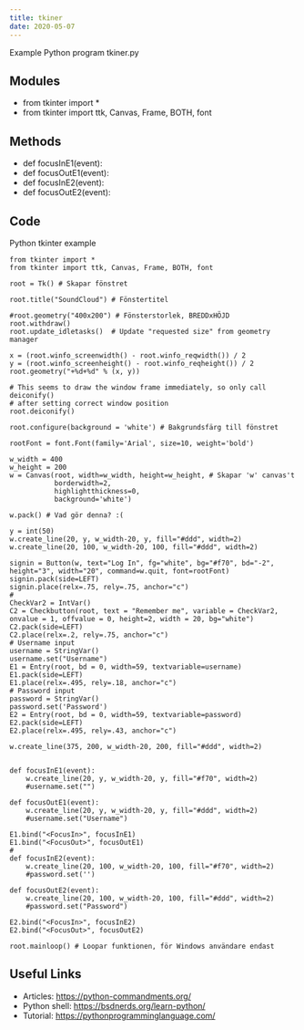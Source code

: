 ```yaml
---
title: tkiner
date: 2020-05-07
---
```

Example Python program tkiner.py

## Modules

* from tkinter import *
* from tkinter import ttk, Canvas, Frame, BOTH, font

## Methods

* def focusInE1(event):
* def focusOutE1(event):
* def focusInE2(event):
* def focusOutE2(event):

## Code

Python tkinter example

    from tkinter import *
    from tkinter import ttk, Canvas, Frame, BOTH, font
    
    root = Tk() # Skapar fönstret
    
    root.title("SoundCloud") # Fönstertitel 
    
    #root.geometry("400x200") # Fönsterstorlek, BREDDxHÖJD
    root.withdraw()
    root.update_idletasks()  # Update "requested size" from geometry manager
    
    x = (root.winfo_screenwidth() - root.winfo_reqwidth()) / 2
    y = (root.winfo_screenheight() - root.winfo_reqheight()) / 2
    root.geometry("+%d+%d" % (x, y))
    
    # This seems to draw the window frame immediately, so only call deiconify()
    # after setting correct window position
    root.deiconify()
    
    root.configure(background = 'white') # Bakgrundsfärg till fönstret
    
    rootFont = font.Font(family='Arial', size=10, weight='bold')
    
    w_width = 400
    w_height = 200
    w = Canvas(root, width=w_width, height=w_height, # Skapar 'w' canvas't
               borderwidth=2,
               highlightthickness=0,
               background='white')
    
    w.pack() # Vad gör denna? :(
    
    y = int(50)
    w.create_line(20, y, w_width-20, y, fill="#ddd", width=2)
    w.create_line(20, 100, w_width-20, 100, fill="#ddd", width=2)
    
    signin = Button(w, text="Log In", fg="white", bg="#f70", bd="-2", height="3", width="20", command=w.quit, font=rootFont)
    signin.pack(side=LEFT)
    signin.place(relx=.75, rely=.75, anchor="c")
    #
    CheckVar2 = IntVar()
    C2 = Checkbutton(root, text = "Remember me", variable = CheckVar2, onvalue = 1, offvalue = 0, height=2, width = 20, bg="white")
    C2.pack(side=LEFT)
    C2.place(relx=.2, rely=.75, anchor="c")
    # Username input
    username = StringVar()
    username.set("Username")
    E1 = Entry(root, bd = 0, width=59, textvariable=username)
    E1.pack(side=LEFT)
    E1.place(relx=.495, rely=.18, anchor="c")
    # Password input
    password = StringVar()
    password.set('Password')
    E2 = Entry(root, bd = 0, width=59, textvariable=password)
    E2.pack(side=LEFT)
    E2.place(relx=.495, rely=.43, anchor="c")
    
    w.create_line(375, 200, w_width-20, 200, fill="#ddd", width=2)
    
    
    def focusInE1(event):
        w.create_line(20, y, w_width-20, y, fill="#f70", width=2)
        #username.set("")
    
    def focusOutE1(event):
        w.create_line(20, y, w_width-20, y, fill="#ddd", width=2)
        #username.set("Username")
    
    E1.bind("<FocusIn>", focusInE1)
    E1.bind("<FocusOut>", focusOutE1)
    #
    def focusInE2(event):
        w.create_line(20, 100, w_width-20, 100, fill="#f70", width=2)
        #password.set('')
    
    def focusOutE2(event):
        w.create_line(20, 100, w_width-20, 100, fill="#ddd", width=2)
        #password.set("Password")
    
    E2.bind("<FocusIn>", focusInE2)
    E2.bind("<FocusOut>", focusOutE2)
    
    root.mainloop() # Loopar funktionen, för Windows användare endast

## Useful Links

- Articles: https://python-commandments.org/
- Python shell: https://bsdnerds.org/learn-python/
- Tutorial: https://pythonprogramminglanguage.com/
